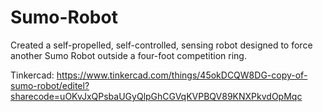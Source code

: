 # Sumo-Robot
Created a self-propelled, self-controlled, sensing robot designed to force another Sumo Robot outside a four-foot competition ring.

Tinkercad: https://www.tinkercad.com/things/45okDCQW8DG-copy-of-sumo-robot/editel?sharecode=uOKvJxQPsbaUGyQlpGhCGVqKVPBQV89KNXPkvdOpMqc
